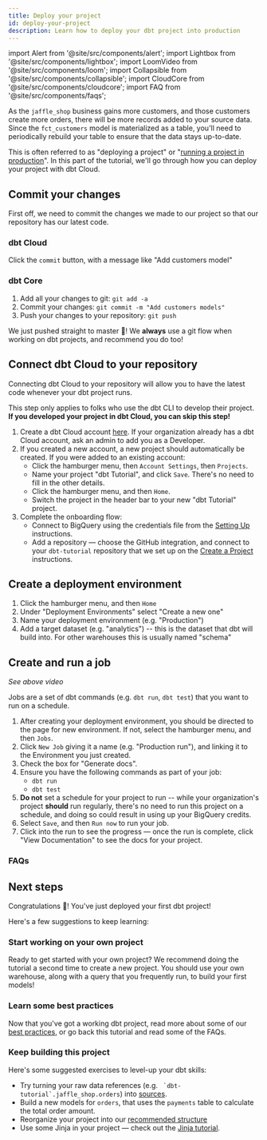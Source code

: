 ```yaml
---
title: Deploy your project
id: deploy-your-project
description: Learn how to deploy your dbt project into production
---
```


import Alert from '@site/src/components/alert';
import Lightbox from '@site/src/components/lightbox';
import LoomVideo from '@site/src/components/loom';
import Collapsible from '@site/src/components/collapsible';
import CloudCore from '@site/src/components/cloudcore';
import FAQ from '@site/src/components/faqs';

As the `jaffle_shop` business gains more customers, and those customers create
more orders, there will be more records added to your source data. Since the
`fct_customers` model is materialized as a table, you'll need to periodically
rebuild your table to ensure that the data stays up-to-date.

This is often referred to as "deploying a project" or "[running a project in
production](https://docs.getdbt.com/docs/running-dbt-in-production)". In this
part of the tutorial, we'll go through how you can deploy your project with dbt Cloud.

## Commit your changes
First off, we need to commit the changes we made to our project so that our
repository has our latest code.

### dbt Cloud
<LoomVideo id="afd55d89abdc4a77b34deaee90da0813" />

Click the `commit` button, with a message like "Add customers model"

### dbt Core
<LoomVideo id="b07d7efe3f054e3bb357b4bccd805e70" />

1. Add all your changes to git: `git add -a`
2. Commit your changes: `git commit -m "Add customers models"`
3. Push your changes to your repository: `git push`

<Alert type="warning">
We just pushed straight to master 😬! We <strong>always</strong> use a git flow when
working on dbt projects, and recommend you do too!
</Alert>

## Connect dbt Cloud to your repository
Connecting dbt Cloud to your repository will allow you to have the latest code
whenever your dbt project runs.

<Alert type="info">
This step only applies to folks who use the dbt CLI to develop their
project. <strong>If you developed your project in dbt Cloud, you can skip this step!</strong>
</Alert>

<LoomVideo id="48abd56ec909405cbc76f4946e930a43" />

1. Create a dbt Cloud account [here](https://cloud.getdbt.com/signup/). If your
  organization already has a dbt Cloud account, ask an admin to add you as a
  Developer.
2. If you created a new account, a new project should automatically be created.
  If you were added to an existing account:
    * Click the hamburger menu, then `Account Settings`, then `Projects`.
    * Name your project "dbt Tutorial", and click `Save`. There's no need to fill 
    in the other details.
    * Click the hamburger menu, and then `Home`.
    * Switch the project in the header bar to your new "dbt Tutorial" project.
3. Complete the onboarding flow:
    * Connect to BigQuery using the credentials file from the [Setting Up](setting-up) instructions.
    * Add a repository — choose the GitHub integration, and connect to your `dbt-tutorial` repository that we set up on the [Create a Project](create-a-project-dbt-cli) instructions.


## Create a deployment environment
<LoomVideo id="bb6ea5b628ef4d019f9167f6ddf738cc" />

1. Click the hamburger menu, and then `Home`
2. Under "Deployment Environments" select "Create a new one"
3. Name your deployment environment (e.g. "Production")
4. Add a target dataset (e.g. "analytics") -- this is the dataset that dbt will build into. For other warehouses this is usually named "schema"

## Create and run a job
_See above video_

Jobs are a set of dbt commands (e.g. `dbt run`, `dbt test`) that you want to run
on a schedule.

1. After creating your deployment environment, you should be directed to the page for new environment. If not, select the hamburger menu, and then `Jobs`.
2. Click `New Job` giving it a name (e.g. "Production run"), and linking it to the Environment you just created.
3. Check the box for "Generate docs".
4. Ensure you have the following commands as part of your job:
      * `dbt run`
      * `dbt test`
5. **Do not** set a schedule for your project to run -- while your organization's project **should** run regularly, there's no need to run this project on a schedule, and doing so could result in using up your BigQuery credits.
6. Select `Save`, and then `Run now` to run your job.
7. Click into the run to see the progress — once the run is complete, click "View Documentation" to see the docs for your project.

### FAQs
<FAQ src="faqs/failed-prod-run" />

## Next steps

<Alert type="success">
Congratulations 🎉! You've just deployed your first dbt project! 
</Alert>

Here's a few suggestions to keep learning:

### Start working on your own project
Ready to get started with your own project? We recommend doing the tutorial a
second time to create a new project. You should use your own warehouse, along
with a query that you frequently run, to build your first models!

### Learn some best practices
Now that you've got a working dbt project, read more about some of our [best
practices](https://docs.getdbt.com/docs/best-practices), or go back this tutorial
and read some of the FAQs.

### Keep building this project
Here's some suggested exercises to level-up your dbt skills:
* Try turning your raw data references (e.g. `` `dbt-tutorial`.jaffle_shop.orders``) into [sources](https://docs.getdbt.com/docs/using-sources).
* Build a new models for `orders`, that uses the `payments` table to calculate the total order amount.
* Reorganize your project into our [recommended structure](https://discourse.getdbt.com/t/how-we-structure-our-dbt-projects/355)
* Use some Jinja in your project — check out the [Jinja tutorial](https://docs.getdbt.com/docs/using-jinja).
